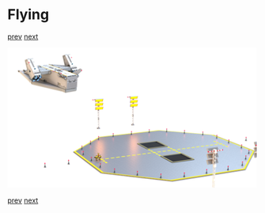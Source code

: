 # Flying

[prev](04-liftoff-retracting-landing-gear.md) [next](06-space-dock.md)

![](05-flying.png)

[prev](04-liftoff-retracting-landing-gear.md) [next](06-space-dock.md)
